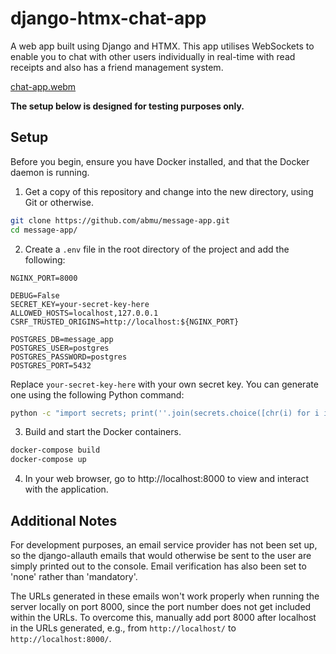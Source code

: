 # django-htmx-chat-app

A web app built using Django and HTMX. This app utilises WebSockets to enable you to chat with other users individually in real-time with read receipts and also has a friend management system.

[chat-app.webm](https://github.com/user-attachments/assets/6be0ff6c-423f-4e1b-be3f-a135d328cb3c)

**The setup below is designed for testing purposes only.**

## Setup

Before you begin, ensure you have Docker installed, and that the Docker daemon is running.

1. Get a copy of this repository and change into the new directory, using Git or otherwise.

```bash
git clone https://github.com/abmu/message-app.git
cd message-app/
```

2. Create a `.env` file in the root directory of the project and add the following:

```
NGINX_PORT=8000

DEBUG=False
SECRET_KEY=your-secret-key-here
ALLOWED_HOSTS=localhost,127.0.0.1
CSRF_TRUSTED_ORIGINS=http://localhost:${NGINX_PORT}

POSTGRES_DB=message_app
POSTGRES_USER=postgres
POSTGRES_PASSWORD=postgres
POSTGRES_PORT=5432
```

Replace `your-secret-key-here` with your own secret key. You can generate one using the following Python command:

```bash
python -c "import secrets; print(''.join(secrets.choice([chr(i) for i in range(0x21, 0x7F)]) for _ in range(60)))"
```

3. Build and start the Docker containers.

```bash
docker-compose build
docker-compose up
```

4. In your web browser, go to http://localhost:8000 to view and interact with the application.

## Additional Notes

For development purposes, an email service provider has not been set up, so the django-allauth emails that would otherwise be sent to the user are simply printed out to the console. Email verification has also been set to 'none' rather than 'mandatory'.

The URLs generated in these emails won't work properly when running the server locally on port 8000, since the port number does not get included within the URLs. To overcome this, manually add port 8000 after localhost in the URLs generated, e.g., from `http://localhost/` to `http://localhost:8000/`.
